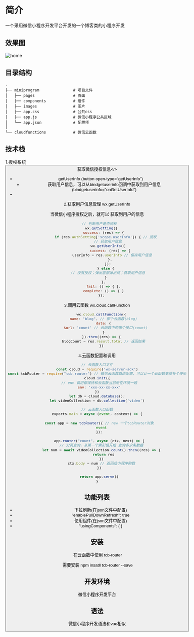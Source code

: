 # 简介

一个采用微信小程序开发平台开发的一个博客类的小程序开发

## 效果图

![home](E:\wx-weibo-master\微信小程序\home.png)

## 目录结构

```
.
├── miniprogram               # 项目文件         
│   ├── pages                 # 页面
│   ├── components            # 组件
│   ├── images                # 图片
│   ├── app.css               # 公共css
│   ├── app.js                # 微信小程序公共区域
│   └── app.json              # 配置项
│
└── cloudfunctions            # 微信云函数
```

## 技术栈

1.授权系统   <button open-type="getUserInfo" bindgetuserinfo="onGetUserInfo">获取微信授权信息</>

- getUserInfo   (button open-type="getUserInfo")
  - 获取用户信息，可以从bindgetuserinfo回调中获取到用户信息   (bindgetuserinfo="onGetUserInfo")
- 

2.获取用户信息管理   wx.getUserInfo

当微信小程序授权之后，就可以 获取到用户的信息

```javascript
    // 判断用户是否授权  
    wx.getSetting({
      success: (res) => {
        if (res.authSetting['scope.userInfo']) { // 授权
          // 获取用户信息
          wx.getUserInfo({
            success: (res) => {
              userInfo = res.userInfo // 保存用户信息
            },
          });
        } else {
          // 没有授权；弹出底部弹出成；获取用户信息
        }
      },
      fail: () => { },
      complete: () => { }
    });
```

3.调用云函数    wx.cloud.callFunction

```javascript
    wx.cloud.callFunction({
      name: "blog", // 那个云函数(blog)
      data: {
        $url: 'count' // 云函数中的哪个接口(count)
      }
    }).then((res) => {
      blogCount = res.result.total // 返回结果
    })
```

4.云函数配置和调用

```javascript
// 云函数入口文件
const cloud = require('wx-server-sdk')
const tcbRouter = require("tcb-router") // 微信云函数路由配置，可以让一个云函数变成多个使用
cloud.init({
  // env 调用都保持和云函数当前所在环境一致
  env: 'xxx-xx-xx-xxx'
})
let db = cloud.database();
let videoCollection = db.collection('video')

// 云函数入口函数
exports.main = async (event, context) => {
    
  const app = new tcbRouter({ // new 一个tcbRouter对象
    event
  });

  app.router("count", async (ctx, next) => {
    // 分页查询，从第一个索引值开始 查询多少条数据
    let num = await videoCollection.count().then((res) => {
      return res
    })
    ctx.body = num // 返回给小程序的数
  })

  return app.serve()
}
```



## 功能列表

-  下拉刷新(在json文件中配置)
  - "enablePullDownRefresh": true
-  使用组件(在json文件中配置)
  -  "usingComponents": {   }

## 安装

​	在云函数中使用   tcb-router

​	需要安装 npm insatll tcb-router --save

## 开发环境

微信小程序开发平台

## 语法

微信小程序开发语法和vue相似




